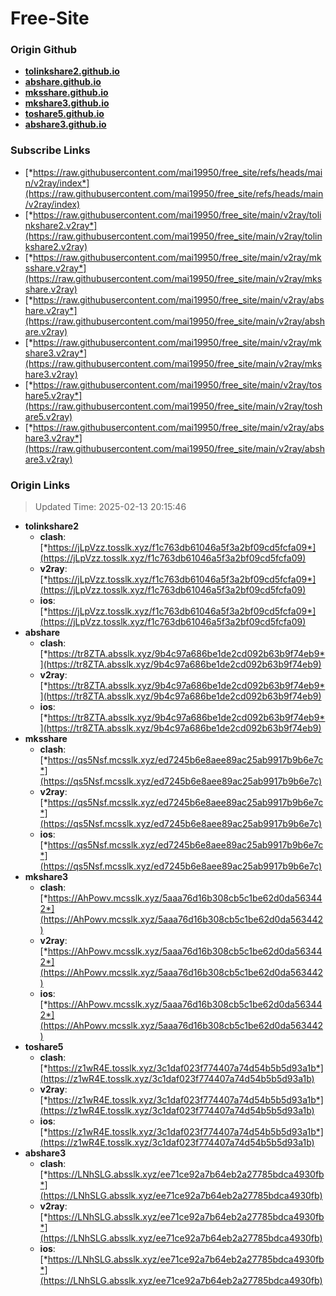 # Free-Site

### Origin Github

- [**tolinkshare2.github.io**](https://github.com/tolinkshare2/tolinkshare2.github.io)
- [**abshare.github.io**](https://github.com/abshare/abshare.github.io)
- [**mksshare.github.io**](https://github.com/mksshare/mksshare.github.io)
- [**mkshare3.github.io**](https://github.com/mkshare3/mkshare3.github.io)
- [**toshare5.github.io**](https://github.com/toshare5/toshare5.github.io)
- [**abshare3.github.io**](https://github.com/abshare3/abshare3.github.io)

### Subscribe Links

- [*https://raw.githubusercontent.com/mai19950/free_site/refs/heads/main/v2ray/index*](https://raw.githubusercontent.com/mai19950/free_site/refs/heads/main/v2ray/index)
- [*https://raw.githubusercontent.com/mai19950/free_site/main/v2ray/tolinkshare2.v2ray*](https://raw.githubusercontent.com/mai19950/free_site/main/v2ray/tolinkshare2.v2ray)
- [*https://raw.githubusercontent.com/mai19950/free_site/main/v2ray/mksshare.v2ray*](https://raw.githubusercontent.com/mai19950/free_site/main/v2ray/mksshare.v2ray)
- [*https://raw.githubusercontent.com/mai19950/free_site/main/v2ray/abshare.v2ray*](https://raw.githubusercontent.com/mai19950/free_site/main/v2ray/abshare.v2ray)
- [*https://raw.githubusercontent.com/mai19950/free_site/main/v2ray/mkshare3.v2ray*](https://raw.githubusercontent.com/mai19950/free_site/main/v2ray/mkshare3.v2ray)
- [*https://raw.githubusercontent.com/mai19950/free_site/main/v2ray/toshare5.v2ray*](https://raw.githubusercontent.com/mai19950/free_site/main/v2ray/toshare5.v2ray)
- [*https://raw.githubusercontent.com/mai19950/free_site/main/v2ray/abshare3.v2ray*](https://raw.githubusercontent.com/mai19950/free_site/main/v2ray/abshare3.v2ray)

### Origin Links

> Updated Time: 2025-02-13 20:15:46

- **tolinkshare2**
  - **clash**: [*https://jLpVzz.tosslk.xyz/f1c763db61046a5f3a2bf09cd5fcfa09*](https://jLpVzz.tosslk.xyz/f1c763db61046a5f3a2bf09cd5fcfa09)
  - **v2ray**: [*https://jLpVzz.tosslk.xyz/f1c763db61046a5f3a2bf09cd5fcfa09*](https://jLpVzz.tosslk.xyz/f1c763db61046a5f3a2bf09cd5fcfa09)
  - **ios**: [*https://jLpVzz.tosslk.xyz/f1c763db61046a5f3a2bf09cd5fcfa09*](https://jLpVzz.tosslk.xyz/f1c763db61046a5f3a2bf09cd5fcfa09)
- **abshare**
  - **clash**: [*https://tr8ZTA.absslk.xyz/9b4c97a686be1de2cd092b63b9f74eb9*](https://tr8ZTA.absslk.xyz/9b4c97a686be1de2cd092b63b9f74eb9)
  - **v2ray**: [*https://tr8ZTA.absslk.xyz/9b4c97a686be1de2cd092b63b9f74eb9*](https://tr8ZTA.absslk.xyz/9b4c97a686be1de2cd092b63b9f74eb9)
  - **ios**: [*https://tr8ZTA.absslk.xyz/9b4c97a686be1de2cd092b63b9f74eb9*](https://tr8ZTA.absslk.xyz/9b4c97a686be1de2cd092b63b9f74eb9)
- **mksshare**
  - **clash**: [*https://qs5Nsf.mcsslk.xyz/ed7245b6e8aee89ac25ab9917b9b6e7c*](https://qs5Nsf.mcsslk.xyz/ed7245b6e8aee89ac25ab9917b9b6e7c)
  - **v2ray**: [*https://qs5Nsf.mcsslk.xyz/ed7245b6e8aee89ac25ab9917b9b6e7c*](https://qs5Nsf.mcsslk.xyz/ed7245b6e8aee89ac25ab9917b9b6e7c)
  - **ios**: [*https://qs5Nsf.mcsslk.xyz/ed7245b6e8aee89ac25ab9917b9b6e7c*](https://qs5Nsf.mcsslk.xyz/ed7245b6e8aee89ac25ab9917b9b6e7c)
- **mkshare3**
  - **clash**: [*https://AhPowv.mcsslk.xyz/5aaa76d16b308cb5c1be62d0da563442*](https://AhPowv.mcsslk.xyz/5aaa76d16b308cb5c1be62d0da563442)
  - **v2ray**: [*https://AhPowv.mcsslk.xyz/5aaa76d16b308cb5c1be62d0da563442*](https://AhPowv.mcsslk.xyz/5aaa76d16b308cb5c1be62d0da563442)
  - **ios**: [*https://AhPowv.mcsslk.xyz/5aaa76d16b308cb5c1be62d0da563442*](https://AhPowv.mcsslk.xyz/5aaa76d16b308cb5c1be62d0da563442)
- **toshare5**
  - **clash**: [*https://z1wR4E.tosslk.xyz/3c1daf023f774407a74d54b5b5d93a1b*](https://z1wR4E.tosslk.xyz/3c1daf023f774407a74d54b5b5d93a1b)
  - **v2ray**: [*https://z1wR4E.tosslk.xyz/3c1daf023f774407a74d54b5b5d93a1b*](https://z1wR4E.tosslk.xyz/3c1daf023f774407a74d54b5b5d93a1b)
  - **ios**: [*https://z1wR4E.tosslk.xyz/3c1daf023f774407a74d54b5b5d93a1b*](https://z1wR4E.tosslk.xyz/3c1daf023f774407a74d54b5b5d93a1b)
- **abshare3**
  - **clash**: [*https://LNhSLG.absslk.xyz/ee71ce92a7b64eb2a27785bdca4930fb*](https://LNhSLG.absslk.xyz/ee71ce92a7b64eb2a27785bdca4930fb)
  - **v2ray**: [*https://LNhSLG.absslk.xyz/ee71ce92a7b64eb2a27785bdca4930fb*](https://LNhSLG.absslk.xyz/ee71ce92a7b64eb2a27785bdca4930fb)
  - **ios**: [*https://LNhSLG.absslk.xyz/ee71ce92a7b64eb2a27785bdca4930fb*](https://LNhSLG.absslk.xyz/ee71ce92a7b64eb2a27785bdca4930fb)
